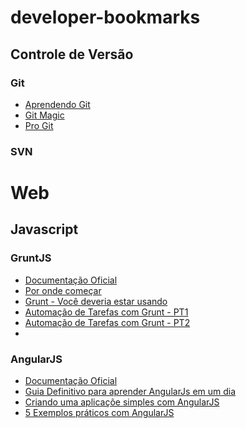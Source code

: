 developer-bookmarks
===================

## Controle de Versão
### Git
* [Aprendendo Git](http://www.slideshare.net/bismarckjunior/aprendendo-git)
* [Git Magic](http://www-cs-students.stanford.edu/~blynn/gitmagic/intl/pt_br/)
* [Pro Git](http://git-scm.com/book/pt-br)

### SVN

# Web

## Javascript

### GruntJS
* [Documentação Oficial](http://gruntjs.com/)
* [Por onde começar](http://www.voltsdigital.com.br/labs/gruntjs-por-onde-comecar)
* [Grunt - Você deveria estar usando](http://tableless.com.br/grunt-voce-deveria-estar-usando/)
* [Automação de Tarefas com Grunt - PT1](http://javascriptbrasil.com/2013/10/08/automacao-de-tarefas-com-grunt-parte-1/)
* [Automação de Tarefas com Grunt - PT2](http://javascriptbrasil.com/2013/10/08/automacao-de-tarefas-com-grunt-parte-1/)
* []()

### AngularJS
* [Documentação Oficial](http://angularjs.org/)
* [Guia Definitivo para aprender AngularJs em um dia](http://javascriptbrasil.com/2013/10/18/guia-definitivo-para-aprender-angularjs-em-um-dia/)
* [Criando uma aplicaçõe simples com AngularJS](http://tableless.com.br/criando-uma-aplicacao-simples-com-angularjs/)
* [5 Exemplos práticos com AngularJS](http://javascriptbrasil.com/2013/10/23/aprenda-angularjs-com-estes-5-exemplos-praticos/)
